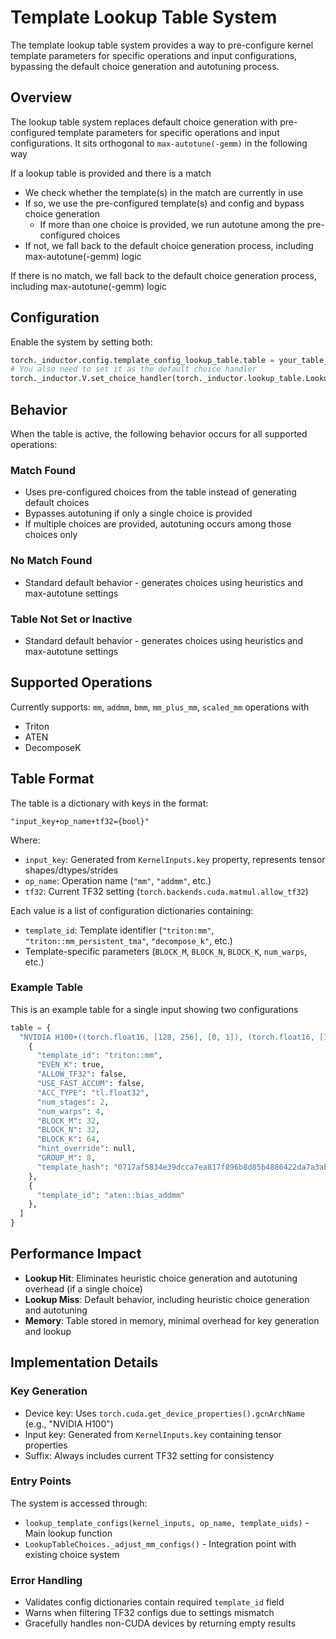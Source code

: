 # Template Lookup Table System

The template lookup table system provides a way to pre-configure kernel template parameters for specific operations and input configurations, bypassing the default choice generation and autotuning process.

## Overview

The lookup table system replaces default choice generation with pre-configured template parameters for specific operations and input configurations. It sits orthogonal to `max-autotune(-gemm)` in the following way

If a lookup table is provided and there is a match
- We check whether the template(s) in the match are currently in use
- If so, we use the pre-configured template(s) and config and bypass choice generation
  - If more than one choice is provided, we run autotune among the pre-configured choices
- If not, we fall back to the default choice generation process, including max-autotune(-gemm) logic

If there is no match, we fall back to the default choice generation process, including max-autotune(-gemm) logic

## Configuration

Enable the system by setting both:
```python
torch._inductor.config.template_config_lookup_table.table = your_table_dict
# You also need to set it as the default choice handler
torch._inductor.V.set_choice_handler(torch._inductor.lookup_table.LookupTableChoices())
```

## Behavior

When the table is active, the following behavior occurs for all supported operations:

### Match Found
- Uses pre-configured choices from the table instead of generating default choices
- Bypasses autotuning if only a single choice is provided
- If multiple choices are provided, autotuning occurs among those choices only

### No Match Found
- Standard default behavior - generates choices using heuristics and max-autotune settings

### Table Not Set or Inactive
- Standard default behavior - generates choices using heuristics and max-autotune settings

## Supported Operations

Currently supports: `mm`, `addmm`, `bmm`, `mm_plus_mm`, `scaled_mm` operations with
- Triton
- ATEN
- DecomposeK

## Table Format

The table is a dictionary with keys in the format:
```
"input_key+op_name+tf32={bool}"
```

Where:
- `input_key`: Generated from `KernelInputs.key` property, represents tensor shapes/dtypes/strides
- `op_name`: Operation name (`"mm"`, `"addmm"`, etc.)
- `tf32`: Current TF32 setting (`torch.backends.cuda.matmul.allow_tf32`)

Each value is a list of configuration dictionaries containing:
- `template_id`: Template identifier (`"triton:mm"`, `"triton::mm_persistent_tma"`, `"decompose_k"`, etc.)
- Template-specific parameters (`BLOCK_M`, `BLOCK_N`, `BLOCK_K`, `num_warps`, etc.)

### Example Table

This is an example table for a single input showing two configurations

```python
table = {
  "NVIDIA H100+((torch.float16, [128, 256], [0, 1]), (torch.float16, [128, 64], [64, 1]), (torch.float16, [64, 256], [256, 1]))+alpha=1&beta=1+addmm+tf32=False": [
    {
      "template_id": "triton::mm",
      "EVEN_K": true,
      "ALLOW_TF32": false,
      "USE_FAST_ACCUM": false,
      "ACC_TYPE": "tl.float32",
      "num_stages": 2,
      "num_warps": 4,
      "BLOCK_M": 32,
      "BLOCK_N": 32,
      "BLOCK_K": 64,
      "hint_override": null,
      "GROUP_M": 8,
      "template_hash": "0717af5834e39dcca7ea817f896b8d85b4886422da7a3ab5f6911b4cfe568896"
    },
    {
      "template_id": "aten::bias_addmm"
    },
  ]
}
```

## Performance Impact

- **Lookup Hit**: Eliminates heuristic choice generation and autotuning overhead (if a single choice)
- **Lookup Miss**: Default behavior, including heuristic choice generation and autotuning
- **Memory**: Table stored in memory, minimal overhead for key generation and lookup

## Implementation Details

### Key Generation
- Device key: Uses `torch.cuda.get_device_properties().gcnArchName` (e.g., "NVIDIA H100")
- Input key: Generated from `KernelInputs.key` containing tensor properties
- Suffix: Always includes current TF32 setting for consistency

### Entry Points

The system is accessed through:
- `lookup_template_configs(kernel_inputs, op_name, template_uids)` - Main lookup function
- `LookupTableChoices._adjust_mm_configs()` - Integration point with existing choice system

### Error Handling
- Validates config dictionaries contain required `template_id` field
- Warns when filtering TF32 configs due to settings mismatch
- Gracefully handles non-CUDA devices by returning empty results
